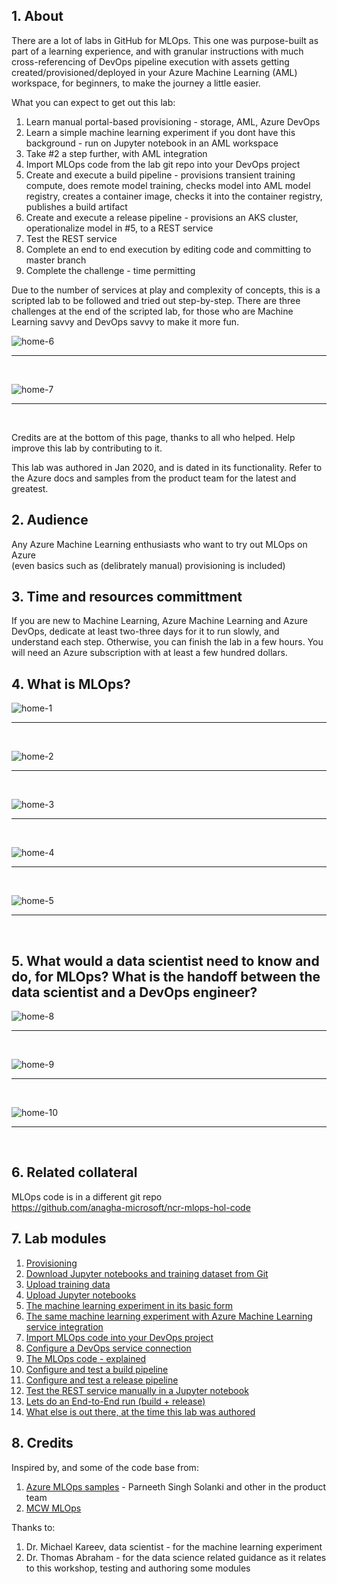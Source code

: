 ## 1.  About

There are a lot of labs in GitHub for MLOps.  This one was purpose-built as part of a learning experience, and with granular instructions with much cross-referencing of DevOps pipeline execution with assets getting created/provisioned/deployed in your Azure Machine Learning (AML) workspace, for beginners, to make the journey a little easier.<br>

What you can expect to get out this lab:
1.  Learn manual portal-based provisioning - storage, AML, Azure DevOps
2.  Learn a simple machine learning experiment if you dont have this background - run on Jupyter notebook in an AML workspace 
3.  Take #2 a step further, with AML integration
4.  Import MLOps code from the lab git repo into your DevOps project
5.  Create and execute a build pipeline - provisions transient training compute, does remote model training, checks model into AML model registry, creates a container image, checks it into the container registry, publishes a build artifact
6.  Create and execute a release pipeline - provisions an AKS cluster, operationalize model in #5, to a REST service
7.  Test the REST service
8.  Complete an end to end execution by editing code and committing to master branch
9.  Complete the challenge - time permitting

Due to the number of services at play and complexity of concepts, this is a scripted lab to be followed and tried out step-by-step.  There are three challenges at the end of the scripted lab, for those who are Machine Learning savvy and DevOps savvy to make it more fun.

![home-6](images/0001-homepage-06.png)
<br>
<hr>
<br>

![home-7](images/0001-homepage-07.png)
<br>
<hr>
<br>

Credits are at the bottom of this page, thanks to all who helped.  Help improve this lab by contributing to it.<br>

This lab was authored in Jan 2020, and is dated in its functionality.  Refer to the Azure docs and samples from the product team for the latest and greatest.

## 2.  Audience

Any Azure Machine Learning enthusiasts who want to try out MLOps on Azure<br>
(even basics such as (delibrately manual) provisioning is included)  

## 3.  Time and resources committment

If you are new to Machine Learning, Azure Machine Learning and Azure DevOps, dedicate at least two-three days for it to run slowly, and understand each step.  Otherwise, you can finish the lab in a few hours.  You will need an Azure subscription with at least a few hundred dollars.

## 4.  What is MLOps?  

![home-1](images/0001-homepage-01.png)
<br>
<hr>
<br>

![home-2](images/0001-homepage-02.png)
<br>
<hr>
<br>

![home-3](images/0001-homepage-03.png)
<br>
<hr>
<br>


![home-4](images/0001-homepage-04.png)
<br>
<hr>
<br>


![home-5](images/0001-homepage-05.png)
<br>
<hr>
<br>

## 5.  What would a data scientist need to know and do, for MLOps? What is the handoff between the data scientist and a DevOps engineer?

![home-8](images/0001-homepage-08.png)
<br>
<hr>
<br>

![home-9](images/0001-homepage-09.png)
<br>
<hr>
<br>

![home-10](images/0001-homepage-10.png)
<br>
<hr>
<br>

## 6.  Related collateral

MLOps code is in a different git repo<br>
https://github.com/anagha-microsoft/ncr-mlops-hol-code
 
## 7.  Lab modules

1.  [Provisioning](https://github.com/anagha-microsoft/ncr-mlops-hol/blob/master/lab-guide/01-Provisioning.md)
2.  [Download Jupyter notebooks and training dataset from Git](https://github.com/anagha-microsoft/ncr-mlops-hol/blob/master/lab-guide/02-DownloadFromGit.md)
3.  [Upload training data](https://github.com/anagha-microsoft/ncr-mlops-hol/blob/master/lab-guide/03-LoadTrainingData.md)
4.  [Upload Jupyter notebooks](https://github.com/anagha-microsoft/ncr-mlops-hol/blob/master/lab-guide/04-UploadJupyterNotebooks.md)
5.  [The machine learning experiment in its basic form](https://github.com/anagha-microsoft/ncr-mlops-hol/blob/master/lab-guide/05-DataScientistTrials.md)
6.  [The same machine learning experiment with Azure Machine Learning service integration ](https://github.com/anagha-microsoft/ncr-mlops-hol/blob/master/lab-guide/06-DataScientistAMLTrials.md)
7.  [Import MLOps code into your DevOps project](https://github.com/anagha-microsoft/ncr-mlops-hol/blob/master/lab-guide/07-DevOps-ImportFromGit.md)
8.  [Configure a DevOps service connection](https://github.com/anagha-microsoft/ncr-mlops-hol/blob/master/lab-guide/08-DevOps-ConfigureServiceConnection.md)
9.  [The MLOps code - explained](https://github.com/anagha-microsoft/ncr-mlops-hol/blob/master/lab-guide/09-DevOps-Files-Explained.md)
10.  [Configure and test a build pipeline](https://github.com/anagha-microsoft/ncr-mlops-hol/blob/master/lab-guide/10-Configure-Build-Pipeline.md)
11. [Configure and test a release pipeline](https://github.com/anagha-microsoft/ncr-mlops-hol/blob/master/lab-guide/11-Configure-Release-Pipeline.md)
12.  [Test the REST service manually in a Jupyter notebook](https://github.com/anagha-microsoft/ncr-mlops-hol/blob/master/lab-guide/12-RESTServiceTestOnJupyter.md)
13.  [Lets do an End-to-End run (build + release)](https://github.com/anagha-microsoft/ncr-mlops-hol/blob/master/lab-guide/13-EndToEndRun.md)
14.  [What else is out there, at the time this lab was authored](https://github.com/anagha-microsoft/ncr-mlops-hol/blob/master/lab-guide/14-WhatElseWhenItComesToAMLAndMLOps.md)


## 8.  Credits

Inspired by, and some of the code base from:
1.  [Azure MLOps samples](https://github.com/microsoft/MLOps) - Parneeth Singh Solanki and other in the product team
2.  [MCW MLOps](https://github.com/solliancenet/MCW-MLOps)

Thanks to:
1.  Dr. Michael Kareev, data scientist - for the machine learning experiment 
2.  Dr. Thomas Abraham - for the data science related guidance as it relates to this workshop, testing and authoring some modules
